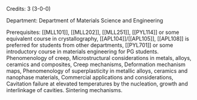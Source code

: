 Credits: 3 (3-0-0)

Department: Department of Materials Science and Engineering

Prerequisites: [[MLL101]], [[MLL202]], [[MLL251]], [[PYL114]] or some equivalent course in crystallography, [[APL104]]/[[APL105]], [[APL108]] is preferred for students from other departments, [[PYL701]] or some introductory course in materials engineering for PG students. Phenomenology of creep, Microstructural considerations in metals, alloys, ceramics and composites, Creep mechanisms, Deformation mechanism maps, Phenomenology of superplasticity in metallic alloys, ceramics and nanophase materials, Commercial applications and considerations, Cavitation failure at elevated temperatures by the nucleation, growth and interlinkage of cavities. Sintering mechanisms.


